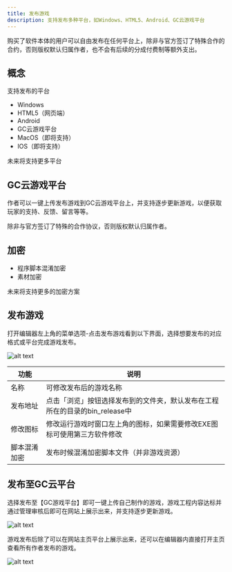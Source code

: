 ```yaml
---
title: 发布游戏
description: 支持发布多种平台，如Windows、HTML5、Android、GC云游戏平台
---
```


购买了软件本体的用户可以自由发布在任何平台上，除非与官方签订了特殊合作的合约，否则版权默认归属作者，也不会有后续的分成付费制等额外支出。

## 概念

支持发布的平台

- Windows
- HTML5（网页端）
- Android
- GC云游戏平台
- MacOS（即将支持）
- IOS（即将支持）

未来将支持更多平台

## GC云游戏平台

作者可以一键上传发布游戏到GC云游戏平台上，并支持逐步更新游戏，以便获取玩家的支持、反馈、留言等等。

除非与官方签订了特殊的合作协议，否则版权默认归属作者。

## 加密

- 程序脚本混淆加密
- 素材加密

未来将支持更多的加密方案

## 发布游戏

打开编辑器左上角的菜单选项-点击发布游戏看到以下界面，选择想要发布的对应格式或平台完成游戏发布。

![alt text](https://cdn.gcw.wiki.wiki/gcw/image/zh_hans/getting-started/5.releasegame/image.png)

| 功能         | 说明                                                                        |
| ------------ | --------------------------------------------------------------------------- |
| 名称         | 可修改发布后的游戏名称                                                      |
| 发布地址     | 点击「浏览」按钮选择发布到的文件夹，默认发布在工程所在的目录的bin_release中 |
| 修改图标     | 修改运行游戏时窗口左上角的图标，如果需要修改EXE图标可使用第三方软件修改     |
| 脚本混淆加密 | 发布时候混淆加密脚本文件（并非游戏资源）                                    |

## 发布至GC云平台

选择发布至【GC游戏平台】即可一键上传自己制作的游戏，游戏工程内容达标并通过管理审核后即可在网站上展示出来，并支持逐步更新游戏。

![alt text](https://cdn.gcw.wiki.wiki/gcw/image/zh_hans/getting-started/5.releasegame/image-1.png)

游戏发布后除了可以在网站主页平台上展示出来，还可以在编辑器内直接打开主页查看所有作者发布的游戏。

![alt text](https://cdn.gcw.wiki.wiki/gcw/image/zh_hans/getting-started/5.releasegame/image-2.png)
